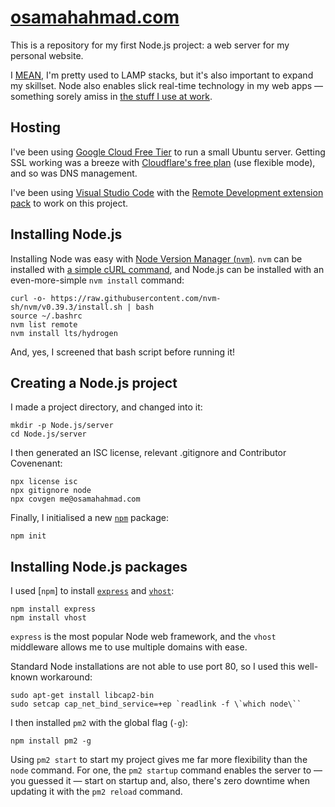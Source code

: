 # [osamahahmad.com](https://osamahahmad.com)

This is a repository for my first Node.js project: a web server for my personal website.

I [MEAN](https://rapidapi.com/blog/lamp-vs-mean/), I'm pretty used to LAMP stacks, but it's also important to expand my skillset. Node also enables slick real-time technology in my web apps — something sorely amiss in [the stuff I use at work](https://en.wikipedia.org/wiki/Lorenzo_patient_record_systems).

## Hosting
I've been using [Google Cloud Free Tier](https://cloud.google.com/free/docs/free-cloud-features) to run a small Ubuntu server. Getting SSL working was a breeze with [Cloudflare's free plan](https://www.cloudflare.com/en-gb/plans/free/) (use flexible mode), and so was DNS management.

I've been using [Visual Studio Code](https://code.visualstudio.com) with the [Remote Development extension pack](https://marketplace.visualstudio.com/items?itemName=ms-vscode-remote.vscode-remote-extensionpack) to work on this project.

## Installing Node.js
Installing Node was easy with [Node Version Manager (`nvm`)](https://github.com/nvm-sh/nvm). `nvm` can be installed with [a simple cURL command](https://github.com/nvm-sh/nvm#installing-and-updating), and Node.js can be installed with an even-more-simple `nvm install` command:
```
curl -o- https://raw.githubusercontent.com/nvm-sh/nvm/v0.39.3/install.sh | bash
source ~/.bashrc
nvm list remote
nvm install lts/hydrogen
```
And, yes, I screened that bash script before running it!

## Creating a Node.js project
I made a project directory, and changed into it:
```
mkdir -p Node.js/server
cd Node.js/server
```
I then generated an ISC license, relevant .gitignore and Contributor Covenenant:
```
npx license isc
npx gitignore node
npx covgen me@osamahahmad.com
```
Finally, I initialised a new [`npm`](https://www.npmjs.com/) package:
```
npm init
```

## Installing Node.js packages
I used [`npm`] to install [`express`](https://www.npmjs.com/package/express) and [`vhost`](https://www.npmjs.com/package/vhost):
```
npm install express
npm install vhost
```
`express` is the most popular Node web framework, and the `vhost` middleware allows me to use multiple domains with ease.

Standard Node installations are not able to use port 80, so I used this well-known workaround:
```
sudo apt-get install libcap2-bin
sudo setcap cap_net_bind_service=+ep `readlink -f \`which node\``
```

I then installed `pm2` with the global flag (`-g`):
```
npm install pm2 -g
```

Using `pm2 start` to start my project gives me far more flexibility than the `node` command. For one, the `pm2 startup` command enables the server to — you guessed it — start on startup and, also, there's zero downtime when updating it with the `pm2 reload` command.

